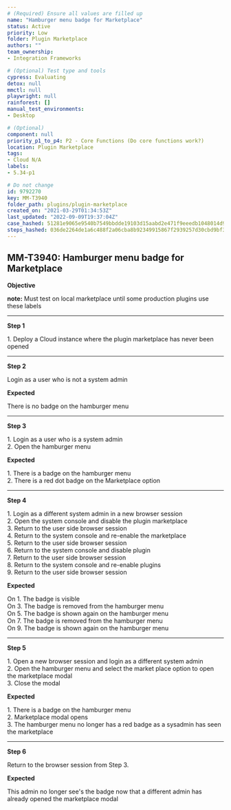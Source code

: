 ```yaml
---
# (Required) Ensure all values are filled up
name: "Hamburger menu badge for Marketplace"
status: Active
priority: Low
folder: Plugin Marketplace
authors: ""
team_ownership: 
- Integration Frameworks

# (Optional) Test type and tools
cypress: Evaluating
detox: null
mmctl: null
playwright: null
rainforest: []
manual_test_environments: 
- Desktop

# (Optional)
component: null
priority_p1_to_p4: P2 - Core Functions (Do core functions work?)
location: Plugin Marketplace
tags: 
- Cloud N/A
labels: 
- 5.34-p1

# Do not change
id: 9792270
key: MM-T3940
folder_path: plugins/plugin-marketplace
created_on: "2021-03-29T01:34:53Z"
last_updated: "2022-09-09T19:37:04Z"
case_hashed: 51281e9065e9540b7549bbdde19103d15aabd2e471f9eeedb1048014d98b63f36dfdfb3a48fc68fabe994251720d5e0d
steps_hashed: 036de2264de1a6c488f2a06cba8b92349915867f2939257d30cbd9bf30f723c4046acad6ff2f511bdd0855a98a45a1c3
---
```


## MM-T3940: Hamburger menu badge for Marketplace

**Objective**

**note:** Must test on local marketplace until some production plugins use these labels

---

**Step 1**

1\. Deploy a Cloud instance where the plugin marketplace has never been opened

---

**Step 2**

Login as a user who is not a system admin

**Expected**

There is no badge on the hamburger menu

---

**Step 3**

1\. Login as a user who is a system admin\
2\. Open the hamburger menu

**Expected**

1\. There is a badge on the hamburger menu\
2\. There is a red dot badge on the Marketplace option

---

**Step 4**

1\. Login as a different system admin in a new browser session\
2\. Open the system console and disable the plugin marketplace\
3\. Return to the user side browser session\
4\. Return to the system console and re-enable the marketplace\
5\. Return to the user side browser session\
6\. Return to the system console and disable plugin\
7\. Return to the user side browser session\
8\. Return to the system console and re-enable plugins\
9\. Return to the user side browser session

**Expected**

On 1. The badge is visible\
On 3. The badge is removed from the hamburger menu\
On 5. The badge is shown again on the hamburger menu\
On 7. The badge is removed from the hamburger menu\
On 9. The badge is shown again on the hamburger menu

---

**Step 5**

1\. Open a new browser session and login as a different system admin\
2\. Open the hamburger menu and select the market place option to open the marketplace modal\
3\. Close the modal

**Expected**

1\. There is a badge on the hamburger menu\
2\. Marketplace modal opens\
3\. The hamburger menu no longer has a red badge as a sysadmin has seen the marketplace

---

**Step 6**

Return to the browser session from Step 3.

**Expected**

This admin no longer see's the badge now that a different admin has already opened the marketplace modal
